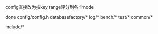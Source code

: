 config直接改为按key range评分到各个node

done
config/config.h
databasefactory/*
log/*
bench/*
test/*
common/*

include/*
